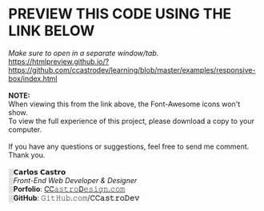 # PREVIEW THIS CODE USING THE LINK BELOW
<i>Make sure to open in a separate window/tab.</i> <br>
https://htmlpreview.github.io/?https://github.com/ccastrodev/learning/blob/master/examples/responsive-box/index.html
<br>
<br>
<strong>NOTE:</strong>
<br>
When viewing this from the link above, the Font-Awesome icons won't show.
<br>To view the full experience of this project, please download a copy to your computer.
<br>
<br>
If you have any questions or suggestions, feel free to send me comment.
<br>
Thank you.
<br>
<br>
░𝗖𝗮𝗿𝗹𝗼𝘀 𝗖𝗮𝘀𝘁𝗿𝗼<br>
░<i>Front-End Web Developer &amp; Designer</i><br>
░<b>Porfolio</b>: <a href="//www.ccastrodesign.com/" title="Carlos Castro Online Porfolio"><b>𝙲𝙲</b>𝚊𝚜𝚝𝚛𝚘<b>𝙳</b>𝚎𝚜𝚒𝚐𝚗.𝚌𝚘𝚖<br></a>
░<b>GitHub</b>: 𝙶𝚒𝚝𝙷𝚞𝚋.𝚌𝚘𝚖/<b>𝙲𝙲𝚊𝚜𝚝𝚛𝚘𝙳𝚎𝚟</b>